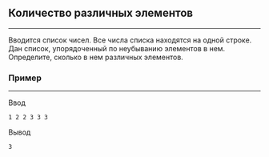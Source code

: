 ## Количество различных элементов
---
Вводится список чисел. Все числа списка находятся на одной строке. Дан список, упорядоченный по неубыванию элементов в нем. Определите, сколько в нем различных элементов.
### Пример
---
Ввод
```
1 2 2 3 3 3
```
Вывод
```
3
```